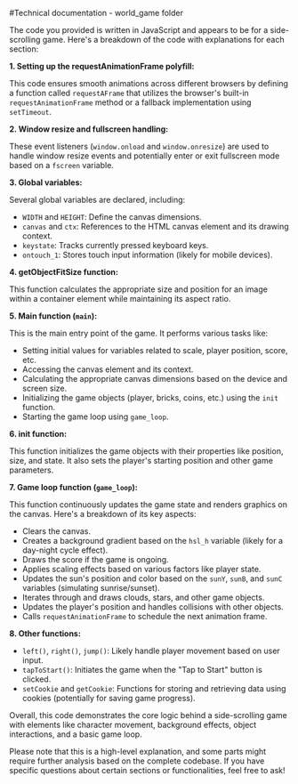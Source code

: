 #Technical documentation - world_game folder


The code you provided is written in JavaScript and appears to be for a side-scrolling game. Here's a breakdown of the code with explanations for each section:

**1. Setting up the requestAnimationFrame polyfill:**

This code ensures smooth animations across different browsers by defining a function called `requestAFrame` that utilizes the browser's built-in `requestAnimationFrame` method or a fallback implementation using `setTimeout`.

**2. Window resize and fullscreen handling:**

These event listeners (`window.onload` and `window.onresize`) are used to handle window resize events and potentially enter or exit fullscreen mode based on a `fscreen` variable.

**3. Global variables:**

Several global variables are declared, including:

- `WIDTH` and `HEIGHT`: Define the canvas dimensions.
- `canvas` and `ctx`: References to the HTML canvas element and its drawing context.
- `keystate`: Tracks currently pressed keyboard keys.
- `ontouch_1`: Stores touch input information (likely for mobile devices).

**4. getObjectFitSize function:**

This function calculates the appropriate size and position for an image within a container element while maintaining its aspect ratio.

**5. Main function (`main`):**

This is the main entry point of the game. It performs various tasks like:

- Setting initial values for variables related to scale, player position, score, etc.
- Accessing the canvas element and its context.
- Calculating the appropriate canvas dimensions based on the device and screen size.
- Initializing the game objects (player, bricks, coins, etc.) using the `init` function.
- Starting the game loop using `game_loop`.

**6. init function:**

This function initializes the game objects with their properties like position, size, and state. It also sets the player's starting position and other game parameters.

**7. Game loop function (`game_loop`):**

This function continuously updates the game state and renders graphics on the canvas. Here's a breakdown of its key aspects:

- Clears the canvas.
- Creates a background gradient based on the `hsl_h` variable (likely for a day-night cycle effect).
- Draws the score if the game is ongoing.
- Applies scaling effects based on various factors like player state.
- Updates the sun's position and color based on the `sunY`, `sunB`, and `sunC` variables (simulating sunrise/sunset).
- Iterates through and draws clouds, stars, and other game objects.
- Updates the player's position and handles collisions with other objects.
- Calls `requestAnimationFrame` to schedule the next animation frame.

**8. Other functions:**

- `left()`, `right()`, `jump()`: Likely handle player movement based on user input.
- `tapToStart()`: Initiates the game when the "Tap to Start" button is clicked.
- `setCookie` and `getCookie`: Functions for storing and retrieving data using cookies (potentially for saving game progress).

Overall, this code demonstrates the core logic behind a side-scrolling game with elements like character movement, background effects, object interactions, and a basic game loop.

Please note that this is a high-level explanation, and some parts might require further analysis based on the complete codebase. If you have specific questions about certain sections or functionalities, feel free to ask!